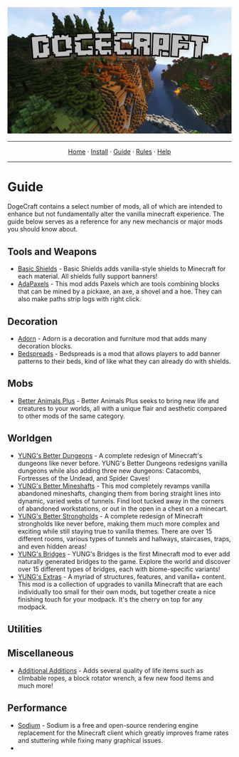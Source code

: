 ![Dogecraft-banner](https://raw.githubusercontent.com/The-Animonculory/DogeCraft/main/images/logo.png)

---

<p align="center">
  <a href="README.md">Home</a> ·
  <a href="INSTALL.md">Install</a> ·
  <a href="GUIDE.md">Guide</a> ·
  <a href="RULES.md">Rules</a> ·
  <a href="HELP.md">Help</a>
</p>

---

# Guide
DogeCraft contains a select number of mods, all of which are intended to enhance but not fundamentally alter the vanilla minecraft experience. The guide below serves as a reference for any new mechancis or major mods you should know about.

## Tools and Weapons
* [Basic Shields](https://www.curseforge.com/minecraft/mc-mods/basic-shields-fabric) - Basic Shields adds vanilla-style shields to Minecraft for each material. All shields fully support banners!
* [AdaPaxels](https://www.curseforge.com/minecraft/mc-mods/adapaxels) - This mod adds Paxels which are tools combining blocks that can be mined by a pickaxe, an axe, a shovel and a hoe. They can also make paths strip logs with right click.

## Decoration
* [Adorn](https://www.curseforge.com/minecraft/mc-mods/adorn) - Adorn is a decoration and furniture mod that adds many decoration blocks.
* [Bedspreads](https://www.curseforge.com/minecraft/mc-mods/bedspreads-fabric) - Bedspreads is a mod that allows players to add banner patterns to their beds, kind of like what they can already do with shields.

## Mobs
* [Better Animals Plus](https://www.curseforge.com/minecraft/mc-mods/betteranimalsplus) - Better Animals Plus seeks to bring new life and creatures to your worlds, all with a unique flair and aesthetic compared to other mods of the same category.

## Worldgen
* [YUNG's Better Dungeons](https://www.curseforge.com/minecraft/mc-mods/yungs-better-dungeons-fabric) - A complete redesign of Minecraft's dungeons like never before. YUNG's Better Dungeons redesigns vanilla dungeons while also adding three new dungeons: Catacombs, Fortresses of the Undead, and Spider Caves!
* [YUNG's Better Mineshafts](https://www.curseforge.com/minecraft/mc-mods/yungs-better-mineshafts-fabric) - This mod completely revamps vanilla abandoned mineshafts, changing them from boring straight lines into dynamic, varied webs of tunnels. Find loot tucked away in the corners of abandoned workstations, or out in the open in a chest on a minecart.
* [YUNG's Better Strongholds](https://www.curseforge.com/minecraft/mc-mods/yungs-better-strongholds-fabric) -  A complete redesign of Minecraft strongholds like never before, making them much more complex and exciting while still staying true to vanilla themes. There are over 15 different rooms, various types of tunnels and hallways, staircases, traps, and even hidden areas!
* [YUNG's Bridges](https://www.curseforge.com/minecraft/mc-mods/yungs-bridges-fabric) - YUNG's Bridges is the first Minecraft mod to ever add naturally generated bridges to the game. Explore the world and discover over 15 different types of bridges, each with biome-specific variants!
* [YUNG's Extras](https://www.curseforge.com/minecraft/mc-mods/yungs-extras-fabric) - A myriad of structures, features, and vanilla+ content. This mod is a collection of upgrades to vanilla Minecraft that are each individually too small for their own mods, but together create a nice finishing touch for your modpack. It's the cherry on top for any modpack.

## Utilities



## Miscellaneous
* [Additional Additions](https://www.curseforge.com/minecraft/mc-mods/additional-additions) - Adds several quality of life items such as climbable ropes, a block rotator wrench, a few new food items and much more!

## Performance
* [Sodium](https://www.curseforge.com/minecraft/mc-mods/sodium) - Sodium is a free and open-source rendering engine replacement for the Minecraft client which greatly improves frame rates and stuttering while fixing many graphical issues.
* 
